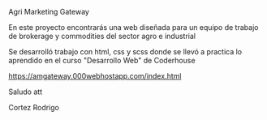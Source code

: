 Agri Marketing Gateway

En este proyecto encontrarás una web diseñada para un equipo de trabajo de brokerage y commodities del sector agro e industrial

Se desarrolló trabajo con html, css y scss donde se llevó a practica lo aprendido en el curso "Desarrollo Web" de Coderhouse

https://amgateway.000webhostapp.com/index.html

Saludo att

Cortez Rodrigo
